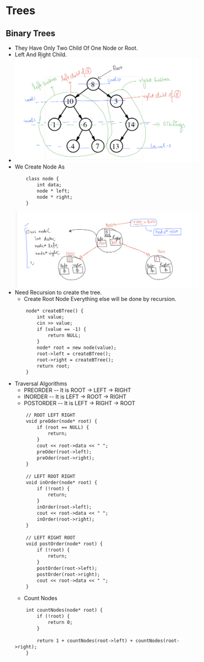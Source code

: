# Trees

## Binary Trees
 - They Have Only Two Child Of One Node or Root.
 - Left And Right Child.
 - ![alt text](btree.png)
 - We Create Node As 
    ```
        class node {
            int data;
            node * left;
            node * right;
        }
    ```
    ![alt text](btreeStructure.png)
 - Need Recursion to create the tree.
    - Create Root Node Everything else will be done by recursion.
    ```
        node* createBTree() {
            int value;
            cin >> value;
            if (value == -1) {
                return NULL;
            }
            node* root = new node(value);
            root->left = createBTree();
            root->right = createBTree();
            return root;
        }

    ```
 - Traversal Algorithms 
    - PREORDER -- It is ROOT -> LEFT -> RIGHT
    - INORDER -- It is  LEFT -> ROOT -> RIGHT
    - POSTORDER -- It is LEFT -> RIGHT -> ROOT
    ```
        // ROOT LEFT RIGHT
        void preOder(node* root) {
            if (root == NULL) {
                return;
            }
            cout << root->data << " ";
            preOder(root->left);
            preOder(root->right);
        }

        // LEFT ROOT RIGHT
        void inOrder(node* root) {
            if (!root) {
                return;
            }
            inOrder(root->left);
            cout << root->data << " ";
            inOrder(root->right);
        }

        // LEFT RIGHT ROOT
        void postOrder(node* root) {
            if (!root) {
                return;
            }
            postOrder(root->left);
            postOrder(root->right);
            cout << root->data << " ";
        }
    ```
    - Count Nodes 
    ```
        int countNodes(node* root) {
            if (!root) {
                return 0;
            }

            return 1 + countNodes(root->left) + countNodes(root->right);
        }
    ```
